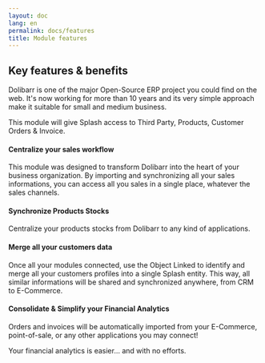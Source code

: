 ```yaml
---
layout: doc
lang: en
permalink: docs/features
title: Module features
---
```


## Key features & benefits

Dolibarr is one of the major Open-Source ERP project you could find on the web. It's now working for more than 10 years and its very simple approach make it suitable for small and medium business.  

This module will give Splash access to Third Party, Products, Customer Orders & Invoice.

#### Centralize your sales workflow

This module was designed to transform Dolibarr into the heart of your business organization.
By importing and synchronizing all your sales informations, you can access all you sales in a single place, whatever the sales channels.

#### Synchronize Products Stocks
Centralize your products stocks from Dolibarr to any kind of applications.

#### Merge all your customers data
Once all your modules connected, use the Object Linked to identify and merge all your customers profiles into a single Splash entity. 
This way, all similar informations will be shared and synchronized anywhere, from CRM to E-Commerce.

#### Consolidate & Simplify your Financial Analytics

Orders and invoices will be automatically imported from your E-Commerce, point-of-sale, or any other applications you may connect! 

Your financial analytics is easier... and with no efforts.

